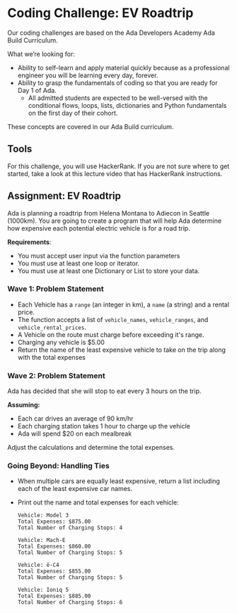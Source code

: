 # Coding Challenge: EV Roadtrip

Our coding challenges are based on the Ada Developers Academy Ada Build Curriculum.

What we’re looking for:

* Ability to self-learn and apply material quickly because as a professional engineer you will be learning every day, forever.
* Ability to grasp the fundamentals of coding so that you are ready for Day 1 of Ada.
    * All admitted students are expected to be well-versed with the conditional flows, loops, lists, dictionaries and Python fundamentals on the first day of their cohort.

These concepts are covered in our Ada Build curriculum.

## Tools

For this challenge, you will use HackerRank. If you are not sure where to get started, take a look at this lecture video that has HackerRank instructions. 

## Assignment: EV Roadtrip

Ada is planning a roadtrip from Helena Montana to Adiecon in Seattle (1000km).  You are going to create a program that will help Ada determine how expensive each potential electric vehicle is for a road trip.

**Requirements**:

* You must accept user input via the function parameters
* You must use at least one loop or iterator.
* You must use at least one Dictionary or List to store your data.

### Wave 1:  Problem Statement

- Each Vehicle has a `range` (an integer in km), a `name` (a string) and a rental price.
- The function accepts a list of `vehicle_names`, `vehicle_ranges`, and `vehicle_rental_prices`.
- A Vehicle on the route must charge before exceeding it's range.
- Charging any vehicle is $5.00
- Return the name of the least expensive vehicle to take on the trip along with the total expenses

### Wave 2:  Problem Statement

Ada has decided that she will stop to eat every 3 hours on the trip.

**Assuming:**

- Each car drives an average of 90 km/hr
- Each charging station takes 1 hour to charge up the vehicle
- Ada will spend $20 on each mealbreak

Adjust the calculations and determine the total expenses.

### Going Beyond: Handling Ties

- When multiple cars are equally least expensive, return a list including each of the least expensive car names.
- Print out the name and total expenses for each vehicle:

    ```
    Vehicle: Model 3
    Total Expenses: $875.00
    Total Number of Charging Stops: 4

    Vehicle: Mach-E
    Total Expenses: $860.00
    Total Number of Charging Stops: 5

    Vehicle: ë-C4
    Total Expenses: $855.00
    Total Number of Charging Stops: 5

    Vehicle: Ioniq 5
    Total Expenses: $885.00
    Total Number of Charging Stops: 6
    ```